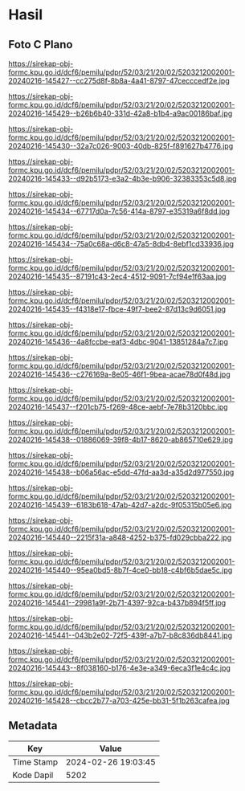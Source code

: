 # Hasil

## Foto C Plano

https://sirekap-obj-formc.kpu.go.id/dcf6/pemilu/pdpr/52/03/21/20/02/5203212002001-20240216-145427--cc275d8f-8b8a-4a41-8797-47cecccedf2e.jpg

https://sirekap-obj-formc.kpu.go.id/dcf6/pemilu/pdpr/52/03/21/20/02/5203212002001-20240216-145429--b26b6b40-331d-42a8-b1b4-a9ac00186baf.jpg

https://sirekap-obj-formc.kpu.go.id/dcf6/pemilu/pdpr/52/03/21/20/02/5203212002001-20240216-145430--32a7c026-9003-40db-825f-f891627b4776.jpg

https://sirekap-obj-formc.kpu.go.id/dcf6/pemilu/pdpr/52/03/21/20/02/5203212002001-20240216-145433--d92b5173-e3a2-4b3e-b906-32383353c5d8.jpg

https://sirekap-obj-formc.kpu.go.id/dcf6/pemilu/pdpr/52/03/21/20/02/5203212002001-20240216-145434--67717d0a-7c56-414a-8797-e35319a6f8dd.jpg

https://sirekap-obj-formc.kpu.go.id/dcf6/pemilu/pdpr/52/03/21/20/02/5203212002001-20240216-145434--75a0c68a-d6c8-47a5-8db4-8ebf1cd33936.jpg

https://sirekap-obj-formc.kpu.go.id/dcf6/pemilu/pdpr/52/03/21/20/02/5203212002001-20240216-145435--87191c43-2ec4-4512-9091-7cf94e1f63aa.jpg

https://sirekap-obj-formc.kpu.go.id/dcf6/pemilu/pdpr/52/03/21/20/02/5203212002001-20240216-145435--f4318e17-fbce-49f7-bee2-87d13c9d6051.jpg

https://sirekap-obj-formc.kpu.go.id/dcf6/pemilu/pdpr/52/03/21/20/02/5203212002001-20240216-145436--4a8fccbe-eaf3-4dbc-9041-13851284a7c7.jpg

https://sirekap-obj-formc.kpu.go.id/dcf6/pemilu/pdpr/52/03/21/20/02/5203212002001-20240216-145436--c276169a-8e05-46f1-9bea-acae78d0f48d.jpg

https://sirekap-obj-formc.kpu.go.id/dcf6/pemilu/pdpr/52/03/21/20/02/5203212002001-20240216-145437--f201cb75-f269-48ce-aebf-7e78b3120bbc.jpg

https://sirekap-obj-formc.kpu.go.id/dcf6/pemilu/pdpr/52/03/21/20/02/5203212002001-20240216-145438--01886069-39f8-4b17-8620-ab865710e629.jpg

https://sirekap-obj-formc.kpu.go.id/dcf6/pemilu/pdpr/52/03/21/20/02/5203212002001-20240216-145438--b06a56ac-e5dd-47fd-aa3d-a35d2d977550.jpg

https://sirekap-obj-formc.kpu.go.id/dcf6/pemilu/pdpr/52/03/21/20/02/5203212002001-20240216-145439--6183b618-47ab-42d7-a2dc-9f05315b05e6.jpg

https://sirekap-obj-formc.kpu.go.id/dcf6/pemilu/pdpr/52/03/21/20/02/5203212002001-20240216-145440--2215f31a-a848-4252-b375-fd029cbba222.jpg

https://sirekap-obj-formc.kpu.go.id/dcf6/pemilu/pdpr/52/03/21/20/02/5203212002001-20240216-145440--95ea0bd5-8b7f-4ce0-bb18-c4bf6b5dae5c.jpg

https://sirekap-obj-formc.kpu.go.id/dcf6/pemilu/pdpr/52/03/21/20/02/5203212002001-20240216-145441--29981a9f-2b71-4397-92ca-b437b894f5ff.jpg

https://sirekap-obj-formc.kpu.go.id/dcf6/pemilu/pdpr/52/03/21/20/02/5203212002001-20240216-145441--043b2e02-72f5-439f-a7b7-b8c836db8441.jpg

https://sirekap-obj-formc.kpu.go.id/dcf6/pemilu/pdpr/52/03/21/20/02/5203212002001-20240216-145443--8f038160-b176-4e3e-a349-6eca3f1e4c4c.jpg

https://sirekap-obj-formc.kpu.go.id/dcf6/pemilu/pdpr/52/03/21/20/02/5203212002001-20240216-145428--cbcc2b77-a703-425e-bb31-5f1b263cafea.jpg


## Metadata

| Key        | Value               |
| ---------- | ------------------- |
| Time Stamp | 2024-02-26 19:03:45 |
| Kode Dapil | 5202                |




